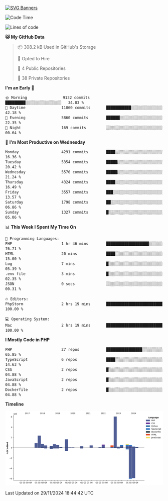 [![SVG Banners](https://svg-banners.vercel.app/api?type=glitch&text1=Gere_Lajos%F0%9F%92%BB&width=800&height=400)](https://github.com/Akshay090/svg-banners)

<!--START_SECTION:waka-->
![Code Time](http://img.shields.io/badge/Code%20Time-1%2C962%20hrs%2027%20mins-blue)

![Lines of code](https://img.shields.io/badge/From%20Hello%20World%20I%27ve%20Written-17.6%20million%20lines%20of%20code-blue)

**🐱 My GitHub Data** 

> 📦 308.2 kB Used in GitHub's Storage 
 > 
> 💼 Opted to Hire
 > 
> 📜 4 Public Repositories 
 > 
> 🔑 38 Private Repositories 
 > 
**I'm an Early 🐤** 

```text
🌞 Morning                9132 commits        █████████░░░░░░░░░░░░░░░░   34.83 % 
🌆 Daytime                11060 commits       ███████████░░░░░░░░░░░░░░   42.18 % 
🌃 Evening                5860 commits        ██████░░░░░░░░░░░░░░░░░░░   22.35 % 
🌙 Night                  169 commits         ░░░░░░░░░░░░░░░░░░░░░░░░░   00.64 % 
```
📅 **I'm Most Productive on Wednesday** 

```text
Monday                   4291 commits        ████░░░░░░░░░░░░░░░░░░░░░   16.36 % 
Tuesday                  5354 commits        █████░░░░░░░░░░░░░░░░░░░░   20.42 % 
Wednesday                5570 commits        █████░░░░░░░░░░░░░░░░░░░░   21.24 % 
Thursday                 4324 commits        ████░░░░░░░░░░░░░░░░░░░░░   16.49 % 
Friday                   3557 commits        ███░░░░░░░░░░░░░░░░░░░░░░   13.57 % 
Saturday                 1798 commits        ██░░░░░░░░░░░░░░░░░░░░░░░   06.86 % 
Sunday                   1327 commits        █░░░░░░░░░░░░░░░░░░░░░░░░   05.06 % 
```


📊 **This Week I Spent My Time On** 

```text
💬 Programming Languages: 
PHP                      1 hr 46 mins        ███████████████████░░░░░░   76.71 % 
HTML                     20 mins             ████░░░░░░░░░░░░░░░░░░░░░   15.00 % 
Log                      7 mins              █░░░░░░░░░░░░░░░░░░░░░░░░   05.39 % 
.env file                3 mins              █░░░░░░░░░░░░░░░░░░░░░░░░   02.35 % 
JSON                     0 secs              ░░░░░░░░░░░░░░░░░░░░░░░░░   00.31 % 

🔥 Editors: 
PhpStorm                 2 hrs 19 mins       █████████████████████████   100.00 % 

💻 Operating System: 
Mac                      2 hrs 19 mins       █████████████████████████   100.00 % 
```

**I Mostly Code in PHP** 

```text
PHP                      27 repos            ████████████████░░░░░░░░░   65.85 % 
TypeScript               6 repos             ████░░░░░░░░░░░░░░░░░░░░░   14.63 % 
CSS                      2 repos             █░░░░░░░░░░░░░░░░░░░░░░░░   04.88 % 
JavaScript               2 repos             █░░░░░░░░░░░░░░░░░░░░░░░░   04.88 % 
Dockerfile               2 repos             █░░░░░░░░░░░░░░░░░░░░░░░░   04.88 % 
```



**Timeline**

![Lines of Code chart](https://raw.githubusercontent.com/gere-lajos/gere-lajos/main/assets/bar_graph.png)


 Last Updated on 29/11/2024 18:44:42 UTC
<!--END_SECTION:waka-->
